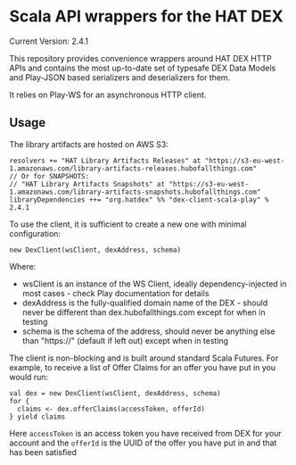 # Scala API wrappers for the HAT DEX

Current Version: 2.4.1

This repository provides convenience wrappers around HAT DEX HTTP APIs and contains 
the most up-to-date set of typesafe DEX Data Models and Play-JSON based
serializers and deserializers for them.

It relies on Play-WS for an asynchronous HTTP client.

## Usage

The library artifacts are hosted on AWS S3:
 
    resolvers += "HAT Library Artifacts Releases" at "https://s3-eu-west-1.amazonaws.com/library-artifacts-releases.hubofallthings.com"
    // Or for SNAPSHOTS:
    // "HAT Library Artifacts Snapshots" at "https://s3-eu-west-1.amazonaws.com/library-artifacts-snapshots.hubofallthings.com"
    libraryDependencies ++= "org.hatdex" %% "dex-client-scala-play" % 2.4.1


To use the client, it is sufficient to create a new one with minimal configuration:

    new DexClient(wsClient, dexAddress, schema)

Where:

- wsClient is an instance of the WS Client, ideally dependency-injected in most cases - check Play documentation for details
- dexAddress is the fully-qualified domain name of the DEX - should never be different than dex.hubofallthings.com except for when in testing
- schema is the schema of the address, should never be anything else than "https://" (default if left out) except when in testing

The client is non-blocking and is built around standard Scala Futures. For example, to receive a list of Offer Claims for an offer you have put in you would run:

    val dex = new DexClient(wsClient, dexAddress, schema)
    for {
      claims <- dex.offerClaims(accessToken, offerId)
    } yield claims

Here `accessToken` is an access token you have received from DEX for your account and the `offerId` is the UUID of the offer you have put in and that has been satisfied

